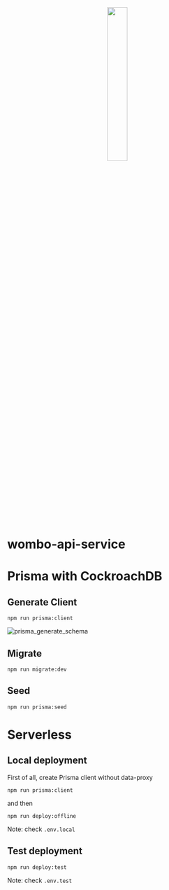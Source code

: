 <div align='center'>
  <img width="30%" src="https://www.datocms-assets.com/66310/1650468917-img_main_logo.svg" />
</div>

# wombo-api-service

# Prisma with CockroachDB

## Generate Client

```
npm run prisma:client
```

![prisma_generate_schema](https://res.cloudinary.com/prismaio/image/upload/v1628761155/docs/FensWfo.png)

## Migrate

```
npm run migrate:dev
```

## Seed

```
npm run prisma:seed
```

# Serverless

## Local deployment

First of all, create Prisma client without data-proxy

```
npm run prisma:client
```

and then

```
npm run deploy:offline
```

Note: check `.env.local`

## Test deployment

```
npm run deploy:test
```

Note: check `.env.test`
